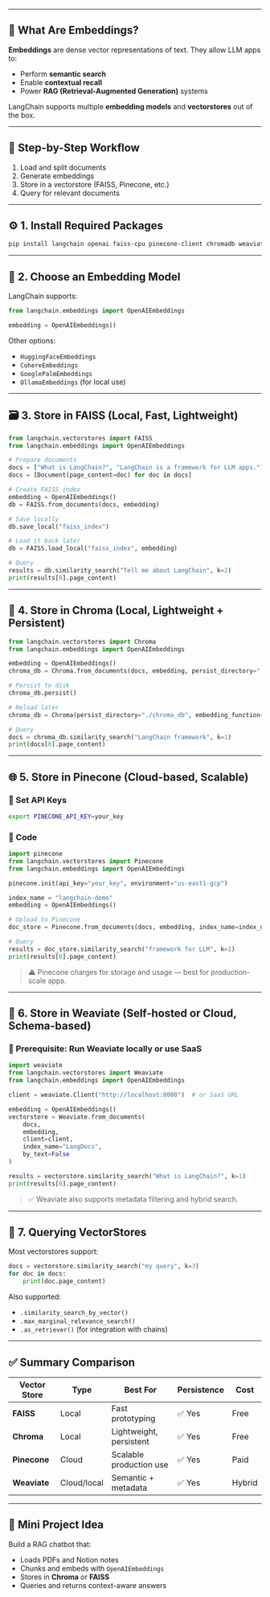 
---

## 🧠 What Are Embeddings?

**Embeddings** are dense vector representations of text. They allow LLM apps to:

* Perform **semantic search**
* Enable **contextual recall**
* Power **RAG (Retrieval-Augmented Generation)** systems

LangChain supports multiple **embedding models** and **vectorstores** out of the box.

---

## 🧾 Step-by-Step Workflow

1. Load and split documents
2. Generate embeddings
3. Store in a vectorstore (FAISS, Pinecone, etc.)
4. Query for relevant documents

---

## ⚙️ 1. Install Required Packages

```bash
pip install langchain openai faiss-cpu pinecone-client chromadb weaviate-client
```

---

## 🧬 2. Choose an Embedding Model

LangChain supports:

```python
from langchain.embeddings import OpenAIEmbeddings

embedding = OpenAIEmbeddings()
```

Other options:

* `HuggingFaceEmbeddings`
* `CohereEmbeddings`
* `GooglePalmEmbeddings`
* `OllamaEmbeddings` (for local use)

---

## 🗃️ 3. Store in FAISS (Local, Fast, Lightweight)

```python
from langchain.vectorstores import FAISS
from langchain.embeddings import OpenAIEmbeddings

# Prepare documents
docs = ["What is LangChain?", "LangChain is a framework for LLM apps."]
docs = [Document(page_content=doc) for doc in docs]

# Create FAISS index
embedding = OpenAIEmbeddings()
db = FAISS.from_documents(docs, embedding)

# Save locally
db.save_local("faiss_index")

# Load it back later
db = FAISS.load_local("faiss_index", embedding)

# Query
results = db.similarity_search("Tell me about LangChain", k=2)
print(results[0].page_content)
```

---

## 🌲 4. Store in Chroma (Local, Lightweight + Persistent)

```python
from langchain.vectorstores import Chroma
from langchain.embeddings import OpenAIEmbeddings

embedding = OpenAIEmbeddings()
chroma_db = Chroma.from_documents(docs, embedding, persist_directory="./chroma_db")

# Persist to disk
chroma_db.persist()

# Reload later
chroma_db = Chroma(persist_directory="./chroma_db", embedding_function=embedding)

# Query
docs = chroma_db.similarity_search("LangChain framework", k=1)
print(docs[0].page_content)
```

---

## 🌐 5. Store in Pinecone (Cloud-based, Scalable)

### 🔐 Set API Keys

```bash
export PINECONE_API_KEY=your_key
```

### 🧪 Code

```python
import pinecone
from langchain.vectorstores import Pinecone
from langchain.embeddings import OpenAIEmbeddings

pinecone.init(api_key="your_key", environment="us-east1-gcp")

index_name = "langchain-demo"
embedding = OpenAIEmbeddings()

# Upload to Pinecone
doc_store = Pinecone.from_documents(docs, embedding, index_name=index_name)

# Query
results = doc_store.similarity_search("framework for LLM", k=1)
print(results[0].page_content)
```

> ⚠️ Pinecone charges for storage and usage — best for production-scale apps.

---

## 🧠 6. Store in Weaviate (Self-hosted or Cloud, Schema-based)

### 🔐 Prerequisite: Run Weaviate locally or use SaaS

```python
import weaviate
from langchain.vectorstores import Weaviate
from langchain.embeddings import OpenAIEmbeddings

client = weaviate.Client("http://localhost:8080")  # or SaaS URL

embedding = OpenAIEmbeddings()
vectorstore = Weaviate.from_documents(
    docs,
    embedding,
    client=client,
    index_name="LangDocs",
    by_text=False
)

results = vectorstore.similarity_search("What is LangChain?", k=1)
print(results[0].page_content)
```

> ✅ Weaviate also supports metadata filtering and hybrid search.

---

## 🔎 7. Querying VectorStores

Most vectorstores support:

```python
docs = vectorstore.similarity_search("my query", k=3)
for doc in docs:
    print(doc.page_content)
```

Also supported:

* `.similarity_search_by_vector()`
* `.max_marginal_relevance_search()`
* `.as_retriever()` (for integration with chains)

---

## ✅ Summary Comparison

| Vector Store | Type        | Best For                | Persistence | Cost   |
| ------------ | ----------- | ----------------------- | ----------- | ------ |
| **FAISS**    | Local       | Fast prototyping        | ✅ Yes       | Free   |
| **Chroma**   | Local       | Lightweight, persistent | ✅ Yes       | Free   |
| **Pinecone** | Cloud       | Scalable production use | ✅ Yes       | Paid   |
| **Weaviate** | Cloud/local | Semantic + metadata     | ✅ Yes       | Hybrid |

---

## 🧪 Mini Project Idea

Build a RAG chatbot that:

* Loads PDFs and Notion notes
* Chunks and embeds with `OpenAIEmbeddings`
* Stores in **Chroma** or **FAISS**
* Queries and returns context-aware answers

